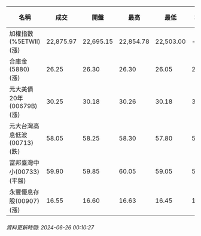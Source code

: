 | 名稱 | 成交 | 開盤 | 最高 | 最低 | 均價 | 成交金額(億) | 昨收 | 漲跌幅 | 漲跌 | 總量 | 昨量 | 振幅 |
| -------- | -------- | -------- | -------- |-------- | -------- | -------- |-------- |-------- |-------- | -------- | -------- |-------- |
|加權指數(%5ETWII) (漲)|22,875.97|22,695.15|22,854.78|22,503.00|-|4,202.93|22,813.70|0.27%|62.27|8,774,801|0|1.54%|
|合庫金(5880) (漲)|26.25|26.30|26.30|26.05|26.20|2.45|26.10|0.57%|0.15|9,355|9,922|0.96%|
|元大美債20年(00679B) (漲)|30.25|30.18|30.26|30.18|30.22|10.36|30.07|0.60%|0.18|34,277|32,310|0.27%|
|元大台灣高息低波(00713) (跌)|58.05|58.25|58.30|57.80|58.02|7.34|58.25|0.34%|0.20|12,653|14,051|0.86%|
|富邦臺灣中小(00733) (平盤)|59.90|59.85|60.05|59.05|59.60|1.31|59.90|0.00%|0.00|2,194|2,366|1.67%|
|永豐優息存股(00907) (漲)|16.55|16.60|16.63|16.45|16.53|0.864|16.53|0.12%|0.02|5,224|8,872|1.09%|
###### 資料更新時間: 2024-06-26 00:10:27
